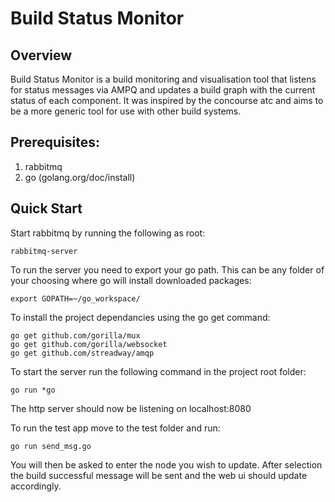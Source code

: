 # Build Status Monitor

## Overview

Build Status Monitor is a build monitoring and visualisation tool that listens for status messages via AMPQ and updates a build graph with the current status of each component. It was inspired by the concourse atc and aims to be a more generic tool for use with other build systems.

## Prerequisites:

1. rabbitmq
2. go (golang.org/doc/install)

## Quick Start

Start rabbitmq by running the following as root:

	rabbitmq-server

To run the server you need to export your go path.  This can be any folder of your choosing where go will install downloaded packages:

	export GOPATH=~/go_workspace/

To install the project dependancies using the go get command:

	go get github.com/gorilla/mux
	go get github.com/gorilla/websocket
	go get github.com/streadway/amqp

To start the server run the following command in the project root folder:

	go run *go

The http server should now be listening on localhost:8080

To run the test app move to the test folder and run:

	go run send_msg.go

You will then be asked to enter the node you wish to update.  After selection the build successful message will be sent and the web ui should update accordingly.





